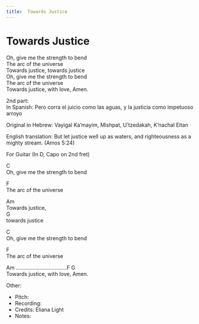 ```yaml
---
title:  Towards Justice
---
```



# Towards Justice

Oh, give me the strength to bend  
The arc of the universe   
Towards justice, towards justice   
Oh, give me the strength to bend   
The arc of the universe   
Towards justice, with love, Amen.   
  
2nd part:  
In Spanish: Pero corra el juicio como las aguas, y la justicia como impetuoso arroyo  
  
Original in Hebrew: Vayigal Ka’mayim, Mishpat, U’tzedakah, K’nachal Eitan   
  
English translation: But let justice well up as waters, and righteousness as a mighty stream. (Amos 5:24)

  
For Guitar (In D, Capo on 2nd fret)
  
C  
Oh, give me the strength to bend  
  
F  
The arc of the universe   
  
Am   
Towards justice,  
  G  
  towards justice   
  
C  
Oh, give me the strength to bend   
  
F  
The arc of the universe   
  
Am ..................................F          G                          
Towards justice, with love, Amen.   
  
  
Other: 
* Pitch: 
* Recording:  
* Credits: Eliana Light
* Notes: 
